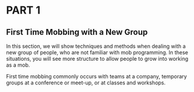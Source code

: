 # PART 1

## First Time Mobbing with a New Group

In this section, we will show techniques and methods when dealing with a new group of people, who are not familiar with mob programming. In these situations, you will see more structure to allow people to grow into working as a mob.

First time mobbing commonly occurs with teams at a company, temporary groups at a conference or meet-up, or at classes and workshops.   
